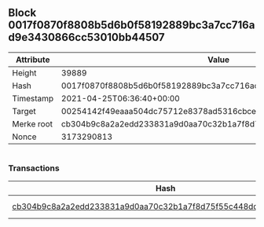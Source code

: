 ## Block 0017f0870f8808b5d6b0f58192889bc3a7cc716ad9e3430866cc53010bb44507

Attribute | Value
--- | ---
Height | 39889
Hash | 0017f0870f8808b5d6b0f58192889bc3a7cc716ad9e3430866cc53010bb44507
Timestamp | 2021-04-25T06:36:40+00:00
Target | 00254142f49eaaa504dc75712e8378ad5316cbcead634704b3734b6271167cc4
Merke root | cb304b9c8a2a2edd233831a9d0aa70c32b1a7f8d75f55c448dd7dabb9307edfa
Nonce | 3173290813

```

```

### Transactions

Hash | Amount
--- | ---
[cb304b9c8a2a2edd233831a9d0aa70c32b1a7f8d75f55c448dd7dabb9307edfa](cb304b9c8a2a2edd233831a9d0aa70c32b1a7f8d75f55c448dd7dabb9307edfa.md) | 10.00000000 SKEPTI 
